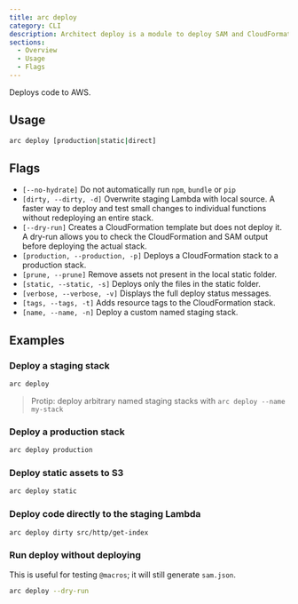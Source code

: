 ```yaml
---
title: arc deploy
category: CLI
description: Architect deploy is a module to deploy SAM and CloudFormation templates to an AWS account
sections:
  - Overview
  - Usage
  - Flags
---
```


Deploys code to AWS.

## Usage

```bash
arc deploy [production|static|direct]
```

## Flags

- `[--no-hydrate]` Do not automatically run `npm`, `bundle` or `pip`
- `[dirty, --dirty, -d]` Overwrite staging Lambda with local source. A faster way to deploy and test small changes to individual functions without redeploying an entire stack.
- `[--dry-run]` Creates a CloudFormation template but does not deploy it. A dry-run allows you to check the CloudFormation and SAM output before deploying the actual stack.
- `[production, --production, -p]` Deploys a CloudFormation stack to a production stack.
- `[prune, --prune]` Remove assets not present in the local static folder.
- `[static, --static, -s]` Deploys only the files in the static folder.
- `[verbose, --verbose, -v]` Displays the full deploy status messages.
- `[tags, --tags, -t]` Adds resource tags to the CloudFormation stack.
- `[name, --name, -n]` Deploy a custom named staging stack.

## Examples

### Deploy a staging stack

```bash
arc deploy
```

> Protip: deploy arbitrary named staging stacks with `arc deploy --name my-stack`

### Deploy a production stack

```bash
arc deploy production
```

### Deploy static assets to S3

```bash
arc deploy static
```

### Deploy code directly to the staging Lambda

```bash
arc deploy dirty src/http/get-index
```

### Run deploy without deploying

This is useful for testing `@macros`; it will still generate `sam.json`.

```bash
arc deploy --dry-run
```

